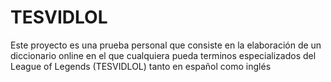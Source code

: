 # TESVIDLOL
Este proyecto es una prueba personal que consiste en la elaboración de un diccionario online en el que cualquiera pueda terminos especializados del League of Legends (TESVIDLOL) tanto en español como inglés
